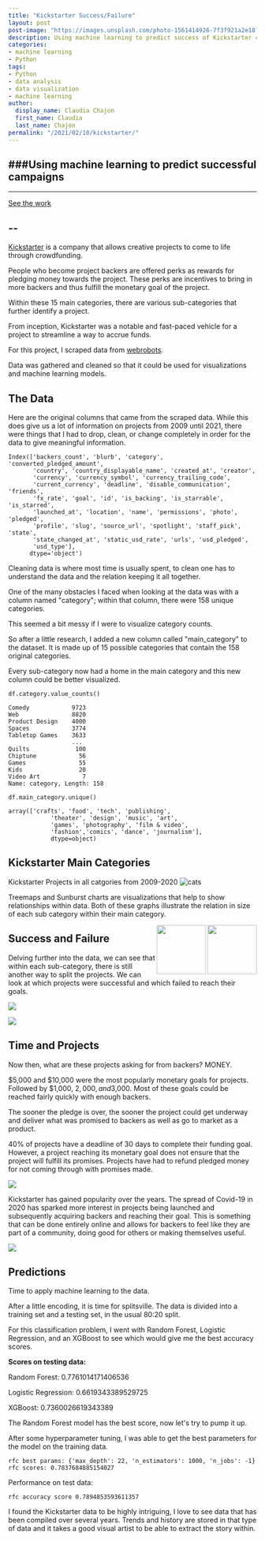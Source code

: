 ```yaml
---
title: "Kickstarter Success/Failure"
layout: post
post-image: "https://images.unsplash.com/photo-1561414926-7f3f921a2e18?ixlib=rb-1.2.1&ixid=MnwxMjA3fDB8MHxwaG90by1wYWdlfHx8fGVufDB8fHx8&auto=format&fit=crop&w=736&q=80"
description: Using machine learning to predict success of Kickstarter campaigns.
categories:
- machine learning
- Python
tags:
- Python
- data analysis
- data visualization
- machine learning
author:
  display_name: Claudia Chajon
  first_name: Claudia
  last_name: Chajon
permalink: "/2021/02/10/kickstarter/"
---
```


###Using machine learning to predict successful campaigns
--
---

[See the work](https://claudia-chajon.medium.com/kickstarter-to-succeed-or-not-to-succeed-9c0ca2f665f0)

--
---

[Kickstarter](https://www.kickstarter.com/) is a company that allows creative projects to come to life through crowdfunding.


People who become project backers are offered perks as rewards for pledging money towards the project. These perks are incentives to bring in more backers and thus fulfill the monetary goal of the project.

Within these 15 main categories, there are various sub-categories that further identify a project.

From inception, Kickstarter was a notable and fast-paced vehicle for a project to streamline a way to accrue funds. 

For this project, I scraped data from [webrobots](https://webrobots.io/kickstarter-datasets/).

Data was gathered and cleaned so that it could be used for visualizations and machine learning models.

## The Data

Here are the original columns that came from the scraped data. While this does give us a lot of information on projects from 2009 until 2021, there were things that I had to drop, clean, or change completely in order for the data to give meaningful information.

```
Index(['backers_count', 'blurb', 'category', 'converted_pledged_amount',
       'country', 'country_displayable_name', 'created_at', 'creator',
       'currency', 'currency_symbol', 'currency_trailing_code',
       'current_currency', 'deadline', 'disable_communication', 'friends',
       'fx_rate', 'goal', 'id', 'is_backing', 'is_starrable', 'is_starred',
       'launched_at', 'location', 'name', 'permissions', 'photo', 'pledged',
       'profile', 'slug', 'source_url', 'spotlight', 'staff_pick', 'state',
       'state_changed_at', 'static_usd_rate', 'urls', 'usd_pledged',
       'usd_type'],
      dtype='object')
```

Cleaning data is where most time is usually spent, to clean one has to understand the data and the relation keeping it all together.

One of the many obstacles I faced when looking at the data was with a column named "category"; within that column, there were 158 unique categories.

This seemed a bit messy if I were to visualize category counts.

So after a little research, I added a new column called "main_category" to the dataset. It is made up of 15 possible categories that contain the 158 original categories. 

Every sub-category now had a home in the main category and this new column could be better visualized.

```
df.category.value_counts()

Comedy            9723
Web               8820
Product Design    4000
Spaces            3774
Tabletop Games    3633
                  ... 
Quilts             100
Chiptune            56
Games               55
Kids                20
Video Art            7
Name: category, Length: 158
```

```
df.main_category.unique()

array(['crafts', 'food', 'tech', 'publishing', 
			'theater', 'design', 'music', 'art', 
			'games', 'photography', 'film & video', 
			'fashion','comics', 'dance', 'journalism'], 
			dtype=object)
```

## Kickstarter Main Categories

Kickstarter Projects in all catgories from 2009-2020
![cats](/assets/images/proj_cat.png)

Treemaps and Sunburst charts are visualizations that help to show relationships within data. Both of these graphs illustrate the relation in size of each sub category within their main category.

<img align="right" width="100" height="100" src="/assets/images/vvtrmd.gif">

<img align="right" width="100" height="100" src="/assets/images/sunburst.gif">


## Success and Failure

Delving further into the data, we can see that within each sub-category, there is still another way to split the projects. We can look at which projects were successful and which failed to reach their goals.

![](/assets/images/pie_purp.png)

![](/assets/images/mainsuccfail.png)


## Time and Projects

Now then, what are these projects asking for from backers? MONEY.

$5,000 and $10,000 were the most popularly monetary goals for projects. Followed by $1,000, $2,000, and$3,000. Most of these goals could be reached fairly quickly with enough backers.

The sooner the pledge is over, the sooner the project could get underway and deliver what was promised to backers as well as go to market as a product.

40% of projects have a deadline of 30 days to complete their funding goal. However, a project reaching its monetary goal does not ensure that the project will fulfill its promises. Projects have had to refund pledged money for not coming through with promises made.

![](/assets/images/dur_days.png)


Kickstarter has gained popularity over the years. The spread of Covid-19 in 2020 has sparked more interest in projects being launched and subsequently acquiring backers and reaching their goal. This is something that can be done entirely online and allows for backers to feel like they are part of a community, doing good for others or making themselves useful. 

![](/assets/images/yearlaun.png)


## Predictions

Time to apply machine learning to the data.

After a little encoding, it is time for splitsville. The data is divided into a training set and a testing set, in the usual 80:20 split.

For this classification problem, I went with Random Forest, Logistic Regression, and an XGBoost to see which would give me the best accuracy scores.

**Scores on testing data:**

Random Forest: 0.7761014171406536

Logistic Regression: 0.6619343389529725

XGBoost: 0.7360026619343389


The Random Forest model has the best score, now let's try to pump it up.

After some hyperparameter tuning, I was able to get the best parameters for the model on the training data.


```
rfc best params: {'max_depth': 22, 'n_estimators': 1000, 'n_jobs': -1}
rfc scores: 0.7837684885154027
```


Performance on test data:

```
rfc accuracy score 0.7894853593611357
```

I found the Kickstarter data to be highly intriguing, I love to see data that has been compiled over several years. Trends and history are stored in that type of data and it takes a good visual artist to be able to extract the story within.


